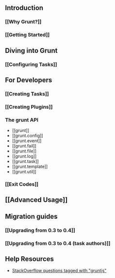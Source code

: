 ## Introduction
### [[Why Grunt?]]
### [[Getting Started]]

## Diving into Grunt
### [[Configuring Tasks]]

## For Developers
### [[Creating Tasks]]
### [[Creating Plugins]]
### The grunt API
* [[grunt]]
* [[grunt.config]]
* [[grunt.event]]
* [[grunt.fail]]
* [[grunt.file]]
* [[grunt.log]]
* [[grunt.task]]
* [[grunt.template]]
* [[grunt.util]]
### [[Exit Codes]]

## [[Advanced Usage]]

## Migration guides
### [[Upgrading from 0.3 to 0.4]]
### [[Upgrading from 0.3 to 0.4 (task authors)]]

## Help Resources
* [StackOverflow questions tagged with "gruntjs"](http://stackoverflow.com/questions/tagged/gruntjs)
